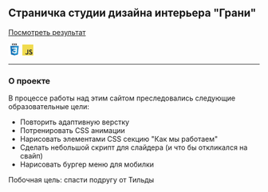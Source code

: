 ## Страничка студии дизайна интерьера "Грани"

[Посмотреть результат](https://pavlovales.github.io/grani/)
<p>
<img src="https://raw.githubusercontent.com/github/explore/80688e429a7d4ef2fca1e82350fe8e3517d3494d/topics/css/css.png" alt="CSS" height="24" >
<img src="https://raw.githubusercontent.com/github/explore/80688e429a7d4ef2fca1e82350fe8e3517d3494d/topics/javascript/javascript.png" alt="Javascript" height="22">
</p>

___

### О проекте
В процессе работы над этим сайтом преследовались следующие образовательные цели:
- Повторить адаптивную верстку
- Потренировать CSS анимации
- Нарисовать элементами CSS секцию "Как мы работаем" 
- Сделать небольшой скрипт для слайдера (и что бы откликался на свайп)
- Нарисовать бургер меню для мобилки

Побочная цель: спасти подругу от Тильды
